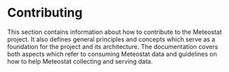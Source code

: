 # Contributing

This section contains information about how to contribute to the Meteostat project. It also defines general principles and concepts which serve as a foundation for the project and its architecture. The documentation covers both aspects which refer to consuming Meteostat data and guidelines on how to help Meteostat collecting and serving data.
